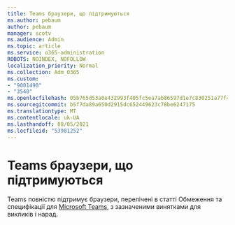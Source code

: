 ```yaml
---
title: Teams браузери, що підтримуються
ms.author: pebaum
author: pebaum
manager: scotv
ms.audience: Admin
ms.topic: article
ms.service: o365-administration
ROBOTS: NOINDEX, NOFOLLOW
localization_priority: Normal
ms.collection: Adm_O365
ms.custom:
- "9001490"
- "3540"
ms.openlocfilehash: 05b765d53a0e432993f405fc5ea7ab86597d1e7c830251a77f4167a536d2b7dc
ms.sourcegitcommit: b5f7da89a650d2915dc652449623c78be6247175
ms.translationtype: MT
ms.contentlocale: uk-UA
ms.lasthandoff: 08/05/2021
ms.locfileid: "53981252"
---
```

# <a name="teams-supported-web-browsers"></a>Teams браузери, що підтримуються

Teams повністю підтримує браузери, перелічені в статті Обмеження та специфікації для [Microsoft Teams](https://docs.microsoft.com/microsoftteams/limits-specifications-teams#browsers), з зазначеними винятками для викликів і нарад.